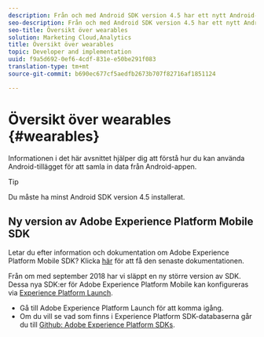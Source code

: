 ```yaml
---
description: Från och med Android SDK version 4.5 har ett nytt Android-tillägg lagts till som gör att du kan samla in data från Android-appen.
seo-description: Från och med Android SDK version 4.5 har ett nytt Android-tillägg lagts till som gör att du kan samla in data från Android-appen.
seo-title: Översikt över wearables
solution: Marketing Cloud,Analytics
title: Översikt över wearables
topic: Developer and implementation
uuid: f9a5d692-0ef6-4cdf-831e-e50be291f083
translation-type: tm+mt
source-git-commit: b690ec677cf5aedfb2673b707f82716af1851124

---
```



# Översikt över wearables {#wearables}

Informationen i det här avsnittet hjälper dig att förstå hur du kan använda Android-tillägget för att samla in data från Android-appen.

>[!TIP]
>
>Du måste ha minst Android SDK version 4.5 installerat.

## Ny version av Adobe Experience Platform Mobile SDK

Letar du efter information och dokumentation om Adobe Experience Platform Mobile SDK? Klicka [här](https://aep-sdks.gitbook.io/docs/) för att få den senaste dokumentationen.

Från om med september 2018 har vi släppt en ny större version av SDK. Dessa nya SDK:er för Adobe Experience Platform Mobile kan konfigureras via [Experience Platform Launch](https://www.adobe.com/experience-platform/launch.html).

* Gå till Adobe Experience Platform Launch för att komma igång.
* Om du vill se vad som finns i Experience Platform SDK-databaserna går du till [Github: Adobe Experience Platform SDKs](https://github.com/Adobe-Marketing-Cloud/acp-sdks).

